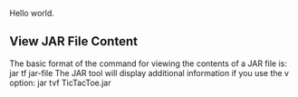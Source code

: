 Hello world.

## View JAR File Content
The basic format of the command for viewing the contents of a JAR file is:
jar tf jar-file
The JAR tool will display additional information if you use the v option:
jar tvf TicTacToe.jar
